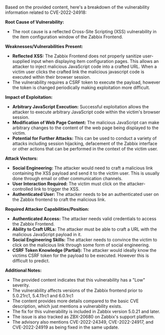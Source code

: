 Based on the provided content, here's a breakdown of the vulnerability information related to CVE-2022-24918:

**Root Cause of Vulnerability:**

*   The root cause is a reflected Cross-Site Scripting (XSS) vulnerability in the item configuration window of the Zabbix Frontend.

**Weaknesses/Vulnerabilities Present:**

*   **Reflected XSS:** The Zabbix Frontend does not properly sanitize user-supplied input when displaying item configuration pages. This allows an attacker to inject malicious JavaScript code into a crafted URL. When a victim user clicks the crafted link the malicious javascript code is executed within their browser session.
*   The vulnerability requires a CSRF token to execute the payload, however the token is changed periodically making exploitation more difficult.

**Impact of Exploitation:**

*   **Arbitrary JavaScript Execution:** Successful exploitation allows the attacker to execute arbitrary JavaScript code within the victim's browser session.
*   **Modification of Web Page Content:** The malicious JavaScript can make arbitrary changes to the content of the web page being displayed to the victim.
*   **Potential for Further Attacks:** This can be used to conduct a variety of attacks including session hijacking, defacement of the Zabbix interface or other actions that can be performed in the context of the victim user.

**Attack Vectors:**

*   **Social Engineering:** The attacker would need to craft a malicious link containing the XSS payload and send it to the victim user. This is usually done through email or other communication channels.
*   **User Interaction Required:** The victim must click on the attacker-controlled link to trigger the XSS.
*   **Authenticated User:** The attacker needs to be an authenticated user on the Zabbix frontend to craft the malicious link.

**Required Attacker Capabilities/Position:**

*   **Authenticated Access:** The attacker needs valid credentials to access the Zabbix Frontend.
*   **Ability to Craft URLs:** The attacker must be able to craft a URL with the malicious JavaScript payload in it.
*   **Social Engineering Skills:** The attacker needs to convince the victim to click on the malicious link through some form of social engineering.
* **CSRF Token Knowledge (Partial):** The attacker would ideally know the victims CSRF token for the payload to be executed. However this is difficult to predict.

**Additional Notes:**

*   The provided content indicates that this vulnerability has a "Low" severity.
*   The vulnerability affects versions of the Zabbix frontend prior to 5.0.21rc1, 5.4.11rc1 and 6.0.1rc1
*   The content provides more details compared to the basic CVE description, which just mentions a vulnerability exists.
*   The fix for this vulnerability is included in Zabbix version 5.0.21 and later.
*   The issue is also tracked as ZBX-20680 on Zabbix's support platform.
* The advisory also mentions CVE-2022-24349, CVE-2022-24917, and CVE-2022-24919 as being fixed in the same update.